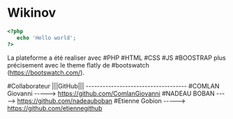 # Wikinov
```php
<?php
   echo 'Hello world';
?>
```
La plateforme a été realiser avec #PHP #HTML #CSS #JS #BOOSTRAP plus précisement avec le theme flatly de #bootswatch (https://bootswatch.com/).

#Collaborateur
								|||GitHub|||
					   		------------------------------------
	#COMLAN Giovanni ----->   https://github.com/ComlanGiovanni
	#NADEAU BOBAN    ----->   https://github.com/nadeauboban
	#Etienne Gobion  ----->   https://github.com/etiennegithub
